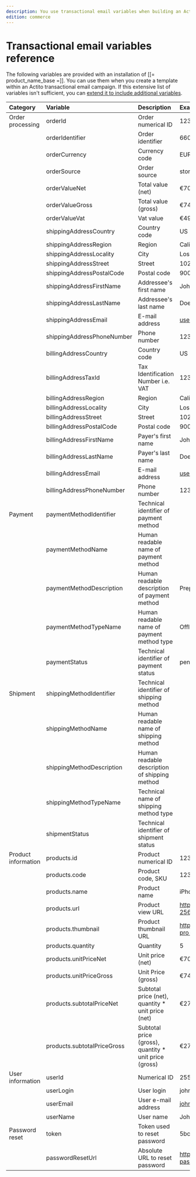 ```yaml
---
description: You use transactional email variables when building an Actito campaign template.
edition: commerce
---
```


# Transactional email variables reference

The following variables are provided with an installation of [[= product_name_base =]].
You can use them when you create a template within an Actito transactional email campaign.
If this extensive list of variables isn't sufficient, you can [extend it to include additional variables](extend_transactional_emails.md#define-additional-variables).

|Category|Variable|Description|Example values|Notes|
|:----|:----|:----|:----|:----|
|Order processing|orderId|Order numerical ID|123|
| |orderIdentifier|Order identifier|660575f7-aa75-47af-b4d3-db2693f7e37c|
| |orderCurrency|Currency code|EUR|
| |orderSource|Order source|storefront|
| |orderValueNet|Total value (net)|€700,00|
| |orderValueGross|Total value (gross)|€749,50|
| |orderValueVat|Vat value|€49,50|
| |shippingAddressCountry|Country code|US|
| |shippingAddressRegion|Region|California|
| |shippingAddressLocality|City|Los Angeles|
| |shippingAddressStreet|Street|10250 Santa Monica Blvd|
| |shippingAddressPostalCode|Postal code|90067|
| |shippingAddressFirstName|Addressee's first name|John|
| |shippingAddressLastName|Addressee's last name|Doe|
| |shippingAddressEmail|E-mail address|user@example.com|
| |shippingAddressPhoneNumber|Phone number|123456789|
| |billingAddressCountry|Country code|US|
| |billingAddressTaxId|Tax Identification Number i.e. VAT|12345678|
| |billingAddressRegion|Region|California|
| |billingAddressLocality|City|Los Angeles|
| |billingAddressStreet|Street|10250 Santa Monica Blvd|
| |billingAddressPostalCode|Postal code|90067|
| |billingAddressFirstName|Payer's first name|John|
| |billingAddressLastName|Payer's last name|Doe|
| |billingAddressEmail|E-mail address|user@example.com|
| |billingAddressPhoneNumber|Phone number|123456789|
|Payment|paymentMethodIdentifier|Technical identifier of payment method| | |
| |paymentMethodName|Human readable name of payment method| | |
| |paymentMethodDescription|Human readable description of payment method|Prepaid cards and gift cards (offline ver.)| |
| |paymentMethodTypeName|Human readable name of payment method type|Offline| |
| |paymentStatus|Technical identifier of payment status|pending, failed|Only available in PaymentStatusChange notification|
|Shipment|shippingMethodIdentifier|Technical identifier of shipping method| | |
| |shippingMethodName|Human readable name of shipping method| | |
| |shippingMethodDescription|Human readable description of shipping method| | |
| |shippingMethodTypeName|Technical name of shipping method type| | |
| |shipmentStatus|Technical identifier of shipment status| |Only available in ShipmentStatusChange notification|
|Product information|products.id|Product numerical ID|123|
| |products.code|Product code, SKU|123456|
| |products.name|Product name|iPhone 15 Pro 256GB Space Gray|
| |products.url|Product view URL|https://example.com/product/iphone-15-pro-256gb-space-gray/|
| |products.thumbnail|Product thumbnail URL|https://example.com/assets/images/iphone-15-pro-256gb-space-gray.jpg|
| |products.quantity|Quantity|5|
| |products.unitPriceNet|Unit price (net)|€700,00|
| |products.unitPriceGross|Unit Price (gross)|€749,50|
| |products.subtotalPriceNet|Subtotal price (net), quantity * unit price (net)|€2700,00|
| |products.subtotalPriceGross|Subtotal price (gross), quantity * unit price (gross)|€2749,50|
|User information|userId|Numerical ID|255|
| |userLogin|User login|john.doe|
| |userEmail|User e-mail address|john.doe@example.com|
| |userName|User name|John Doe|
|Password reset|token|Token used to reset password|5bcc871f1a966db58c06187369813447|
| |passwordResetUrl|Absolute URL to reset password|http://example.com/user/reset-password/5bcc871f1a966db58c06187369813447|